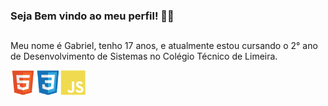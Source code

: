 ### Seja Bem vindo ao meu perfil! 👋💜

##
Meu nome é Gabriel, tenho 17 anos, e atualmente estou cursando o 2° ano de Desenvolvimento de Sistemas no Colégio Técnico de Limeira.

<div style= "display: flex">
  <img align="center" height="40" width="40" src="https://raw.githubusercontent.com/devicons/devicon/master/icons/html5/html5-original.svg">
  <img align="center" height="40" width="40" src="https://raw.githubusercontent.com/devicons/devicon/master/icons/css3/css3-original.svg">
  <img align="center" height="40" width="40" src="https://raw.githubusercontent.com/devicons/devicon/master/icons/javascript/javascript-plain.svg">
</div>
